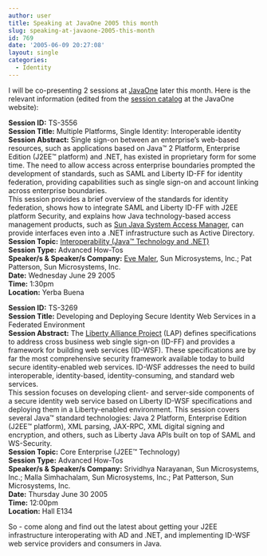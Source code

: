 ```yaml
---
author: user
title: Speaking at JavaOne 2005 this month
slug: speaking-at-javaone-2005-this-month
id: 769
date: '2005-06-09 20:27:08'
layout: single
categories:
  - Identity
---
```


I will be co-presenting 2 sessions at [JavaOne](http://java.sun.com/javaone/sf/index.jsp) later this month. Here is the relevant information (edited from the [session catalog](http://www.cplan.com/javaone2005/contentcatalog) at the JavaOne website):  

**Session ID:** TS-3556  
**Session Title:** Multiple Platforms, Single Identity: Interoperable identity  
**Session Abstract:** Single sign-on between an enterprise’s web-based resources, such as applications based on Java™ 2 Platform, Enterprise Edition (J2EE™ platform) and .NET, has existed in proprietary form for some time. The need to allow access across enterprise boundaries prompted the development of standards, such as SAML and Liberty ID-FF for identity federation, providing capabilities such as single sign-on and account linking across enterprise boundaries.  
This session provides a brief overview of the standards for identity federation, shows how to integrate SAML and Liberty ID-FF with J2EE platform Security, and explains how Java technology-based access management products, such as [Sun Java System Access Manager](http://www.sun.com/software/products/access_mgr/index.xml), can provide interfaces even into a .NET infrastructure such as Active Directory.  
**Session Topic:** [Interoperability (Java™ Technology and .NET)](http://java.sun.com/javaone/sf/interoperability.jsp)  
**Session Type:** Advanced How-Tos  
**Speaker/s & Speaker/s Company:** [Eve Maler](http://www.xmlgrrl.com/), Sun Microsystems, Inc.; Pat Patterson, Sun Microsystems, Inc.  
**Date:** Wednesday June 29 2005  
**Time:** 1:30pm  
**Location:** Yerba Buena  

**Session ID:** TS-3269  
**Session Title:** Developing and Deploying Secure Identity Web Services in a Federated Environment  
**Session Abstract:** The [Liberty Alliance Project](http://www.projectliberty.org/) (LAP) defines specifications to address cross business web single sign-on (ID-FF) and provides a framework for building web services (ID-WSF). These specifications are by far the most comprehensive security framework available today to build secure identity-enabled web services. ID-WSF addresses the need to build interoperable, identity-based, identity-consuming, and standard web services.  
This session focuses on developing client- and server-side components of a secure identity web service based on Liberty ID-WSF specifications and deploying them in a Liberty-enabled environment. This session covers several Java™ standard technologies: Java 2 Platform, Enterprise Edition (J2EE™ platform), XML parsing, JAX-RPC, XML digital signing and encryption, and others, such as Liberty Java APIs built on top of SAML and WS-Security.  
**Session Topic:** Core Enterprise (J2EE™ Technology)  
**Session Type:** Advanced How-Tos  
**Speaker/s & Speaker/s Company:** Srividhya Narayanan, Sun Microsystems, Inc.; Malla Simhachalam, Sun Microsystems, Inc.; Pat Patterson, Sun Microsystems, Inc.  
**Date:** Thursday June 30 2005  
**Time:** 12:00pm  
**Location:** Hall E134  

So - come along and find out the latest about getting your J2EE infrastructure interoperating with AD and .NET, and implementing ID-WSF web service providers and consumers in Java.